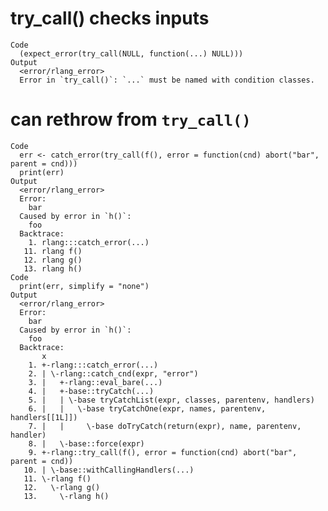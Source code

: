 # try_call() checks inputs

    Code
      (expect_error(try_call(NULL, function(...) NULL)))
    Output
      <error/rlang_error>
      Error in `try_call()`: `...` must be named with condition classes.

# can rethrow from `try_call()`

    Code
      err <- catch_error(try_call(f(), error = function(cnd) abort("bar", parent = cnd)))
      print(err)
    Output
      <error/rlang_error>
      Error:
        bar
      Caused by error in `h()`:
        foo
      Backtrace:
        1. rlang:::catch_error(...)
       11. rlang f()
       12. rlang g()
       13. rlang h()
    Code
      print(err, simplify = "none")
    Output
      <error/rlang_error>
      Error:
        bar
      Caused by error in `h()`:
        foo
      Backtrace:
           x
        1. +-rlang:::catch_error(...)
        2. | \-rlang::catch_cnd(expr, "error")
        3. |   +-rlang::eval_bare(...)
        4. |   +-base::tryCatch(...)
        5. |   | \-base tryCatchList(expr, classes, parentenv, handlers)
        6. |   |   \-base tryCatchOne(expr, names, parentenv, handlers[[1L]])
        7. |   |     \-base doTryCatch(return(expr), name, parentenv, handler)
        8. |   \-base::force(expr)
        9. +-rlang::try_call(f(), error = function(cnd) abort("bar", parent = cnd))
       10. | \-base::withCallingHandlers(...)
       11. \-rlang f()
       12.   \-rlang g()
       13.     \-rlang h()

